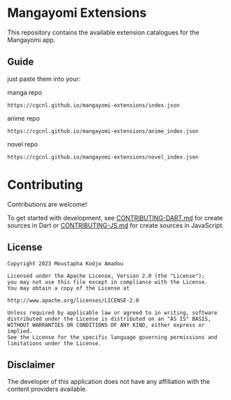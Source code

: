 # Mangayomi Extensions

This repository contains the available extension catalogues for the Mangayomi app.

## Guide
just paste them into your:

manga repo 
```
https://cgcnl.github.io/mangayomi-extensions/index.json
```

anime repo 
```
https://cgcnl.github.io/mangayomi-extensions/anime_index.json
```

novel repo 
```
https://cgcnl.github.io/mangayomi-extensions/novel_index.json
```

# Contributing

Contributions are welcome!

To get started with development, see [CONTRIBUTING-DART.md](./CONTRIBUTING-DART.md) for create sources in Dart or [CONTRIBUTING-JS.md](./CONTRIBUTING-JS.md) for create sources in JavaScript.

## License

    Copyright 2023 Moustapha Kodjo Amadou

    Licensed under the Apache License, Version 2.0 (the "License");
    you may not use this file except in compliance with the License.
    You may obtain a copy of the License at

    http://www.apache.org/licenses/LICENSE-2.0

    Unless required by applicable law or agreed to in writing, software
    distributed under the License is distributed on an "AS IS" BASIS,
    WITHOUT WARRANTIES OR CONDITIONS OF ANY KIND, either express or implied.
    See the License for the specific language governing permissions and
    limitations under the License.



## Disclaimer

The developer of this application does not have any affiliation with the content providers available.
